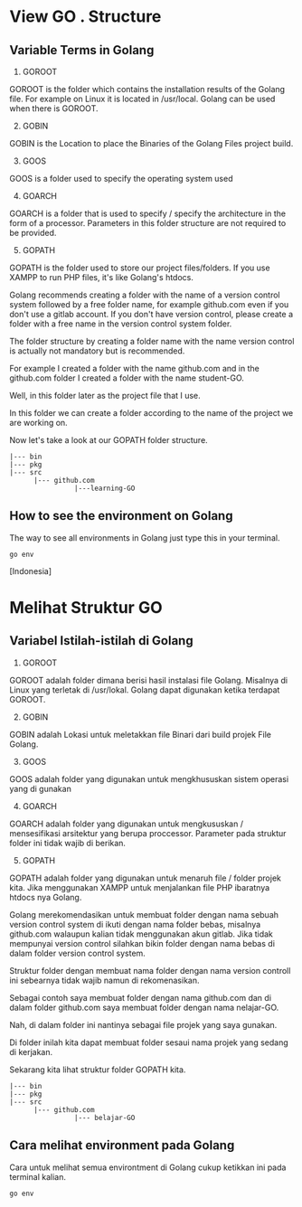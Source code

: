 # View GO . Structure

## Variable Terms in Golang

1. GOROOT

GOROOT is the folder which contains the installation results of the Golang file. For example on Linux it is located in /usr/local. Golang can be used when there is GOROOT.

2. GOBIN

GOBIN is the Location to place the Binaries of the Golang Files project build.

3. GOOS

GOOS is a folder used to specify the operating system used

4. GOARCH

GOARCH is a folder that is used to specify / specify the architecture in the form of a processor. Parameters in this folder structure are not required to be provided.

5. GOPATH

GOPATH is the folder used to store our project files/folders. If you use XAMPP to run PHP files, it's like Golang's htdocs.

Golang recommends creating a folder with the name of a version control system followed by a free folder name, for example github.com even if you don't use a gitlab account. If you don't have version control, please create a folder with a free name in the version control system folder.

The folder structure by creating a folder name with the name version control is actually not mandatory but is recommended.

For example I created a folder with the name github.com and in the github.com folder I created a folder with the name student-GO.

Well, in this folder later as the project file that I use.

In this folder we can create a folder according to the name of the project we are working on.

Now let's take a look at our GOPATH folder structure.

```
|--- bin
|--- pkg
|--- src
      |--- github.com
                |---learning-GO
```

## How to see the environment on Golang

The way to see all environments in Golang just type this in your terminal.
```github
go env
```

[Indonesia]

# Melihat Struktur GO

## Variabel Istilah-istilah di Golang

1. GOROOT

GOROOT adalah folder dimana berisi hasil instalasi file Golang. Misalnya di Linux yang terletak di /usr/lokal. Golang dapat digunakan ketika terdapat GOROOT.

2. GOBIN

GOBIN adalah Lokasi untuk meletakkan file Binari dari build projek File Golang.

3. GOOS

GOOS adalah folder yang digunakan untuk mengkhususkan sistem operasi yang di gunakan

4. GOARCH

GOARCH adalah folder yang digunakan untuk mengkususkan / mensesifikasi arsitektur yang berupa proccessor. Parameter pada struktur folder ini tidak wajib di berikan.

5. GOPATH

GOPATH adalah folder yang digunakan untuk menaruh file / folder projek kita. Jika menggunakan XAMPP untuk menjalankan file PHP ibaratnya htdocs nya Golang.

Golang merekomendasikan untuk membuat folder dengan nama sebuah version control system di ikuti dengan nama folder bebas, misalnya github.com walaupun kalian tidak menggunakan akun gitlab. Jika tidak mempunyai version control silahkan bikin folder dengan nama bebas di dalam folder version control system.

Struktur folder dengan membuat nama folder dengan nama version controll ini sebearnya tidak wajib namun di rekomenasikan.

Sebagai contoh saya membuat folder dengan nama github.com dan di dalam folder github.com saya membuat folder dengan nama nelajar-GO.

Nah, di dalam folder ini nantinya sebagai file projek yang saya gunakan.

Di folder inilah kita dapat membuat folder sesaui nama projek yang sedang di kerjakan.

Sekarang kita lihat struktur folder GOPATH kita.

```
|--- bin
|--- pkg
|--- src
      |--- github.com
                |--- belajar-GO
```

## Cara melihat environment pada Golang

Cara untuk melihat semua environtment di Golang cukup ketikkan ini pada terminal kalian.
```github
go env
```
